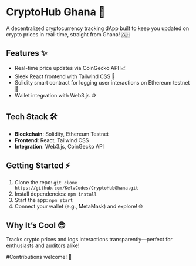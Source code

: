 # CryptoHub Ghana 🚀

A decentralized cryptocurrency tracking dApp built to keep you updated on crypto prices in real-time, straight from Ghana! 🇬🇭

## Features ✨
- Real-time price updates via CoinGecko API 📈
- Sleek React frontend with Tailwind CSS 🎨
- Solidity smart contract for logging user interactions on Ethereum testnet 🔗
- Wallet integration with Web3.js 🪙

## Tech Stack 🛠️
- **Blockchain**: Solidity, Ethereum Testnet
- **Frontend**: React, Tailwind CSS
- **Integration**: Web3.js, CoinGecko API

## Getting Started ⚡
1. Clone the repo: `git clone https://github.com/KelvCodes/CryptoHubGhana.git`
2. Install dependencies: `npm install`
3. Start the app: `npm start`
4. Connect your wallet (e.g., MetaMask) and explore! 🌐

## Why It’s Cool 😎
Tracks crypto prices and logs interactions transparently—perfect for enthusiasts and auditors alike!

#Contributions welcome! 🙌
